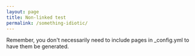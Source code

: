 ```yaml
---
layout: page
title: Non-linked test
permalink: /something-idiotic/
---
```

Remember, you don't necessarily need to include pages in _config.yml to have them be generated.
